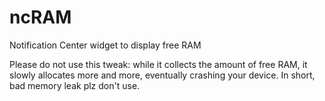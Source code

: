# ncRAM
Notification Center widget to display free RAM

Please do not use this tweak: while it collects the amount of free RAM, it slowly allocates more and more, eventually crashing your device. In short, bad memory leak plz don't use. 
